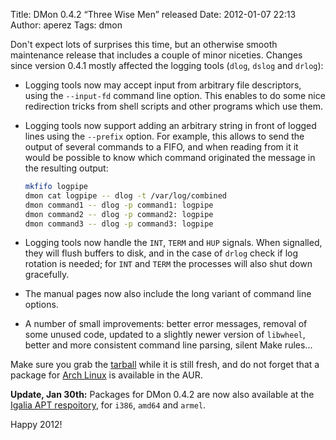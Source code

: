 Title: DMon 0.4.2 “Three Wise Men” released
Date: 2012-01-07 22:13
Author: aperez
Tags: dmon

Don't expect lots of surprises this time, but an otherwise smooth
maintenance release that includes a couple of minor niceties. Changes
since version 0.4.1 mostly affected the logging tools (`dlog`, `dslog`
and `drlog`):

- Logging tools now may accept input from arbitrary file descriptors,
  using the `--input-fd` command line option. This enables to do some
  nice redirection tricks from shell scripts and other programs which
  use them.
- Logging tools now support adding an arbitrary string in front of
  logged lines using the `--prefix` option. For example, this allows
  to send the output of several commands to a FIFO, and when reading
  from it it would be possible to know which command originated the
  message in the resulting output:

  ```bash
  mkfifo logpipe
  dmon cat logpipe -- dlog -t /var/log/combined
  dmon command1 -- dlog -p command1: logpipe
  dmon command2 -- dlog -p command2: logpipe
  dmon command3 -- dlog -p command3: logpipe
  ```

- Logging tools now handle the `INT`, `TERM` and `HUP` signals. When
  signalled, they will flush buffers to disk, and in the case of
  `drlog` check if log rotation is needed; for `INT` and `TERM` the
  processes will also shut down gracefully.
- The manual pages now also include the long variant of command line
  options.
- A number of small improvements: better error messages, removal of
  some unused code, updated to a slightly newer version of `libwheel`,
  better and more consistent command line parsing, silent Make
  rules...

Make sure you grab the [tarball][] while it is still fresh, and do not
forget that a package for [Arch Linux][] is available <a>in the AUR</a>.

**Update, Jan 30th:** Packages for DMon 0.4.2 are now also available at
the [Igalia APT respoitory][], for `i386`, `amd64` and `armel`.

Happy 2012!

  [tarball]: http://people.igalia.com/aperez/files/dmon-0.4.2.tar.gz
  [Arch Linux]: http://archlinux.org
  [Igalia APT respoitory]: http://apt.igalia.com
